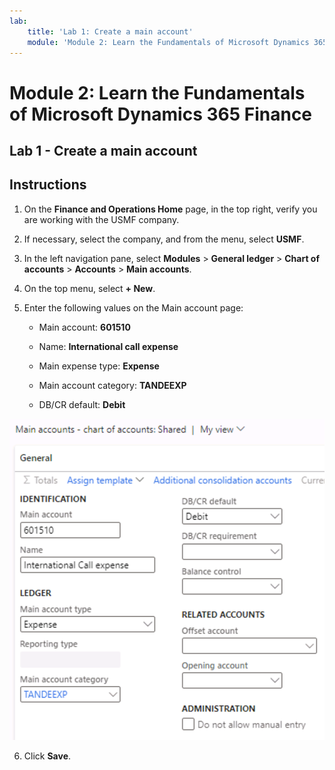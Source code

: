 ```yaml
---
lab:
    title: 'Lab 1: Create a main account'
    module: 'Module 2: Learn the Fundamentals of Microsoft Dynamics 365 Finance'
---
```

    
# Module 2: Learn the Fundamentals of Microsoft Dynamics 365 Finance
    
## Lab 1 - Create a main account

## Instructions

1. On the **Finance and Operations Home** page, in the top right, verify you are working with the USMF company.

2. If necessary, select the company, and from the menu, select **USMF**.

3. In the left navigation pane, select **Modules** > **General ledger** > **Chart of accounts** > **Accounts** > **Main accounts**.

4. On the top menu, select **+ New**.

5. Enter the following values on the Main account page:

	- Main account: **601510**

	- Name: **International call expense**

	- Main expense type: **Expense**

	- Main account category: **TANDEEXP**

	- DB/CR default: **Debit**

 ![Screenshot of the Main accounts - chart of accounts: Shared page with the fields from step 5 filled in](./media/m-002-explore-general-ledgers-in-microsoft-dynamics-365-finance-03.png)

6. Click **Save**.
